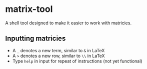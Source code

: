 # matrix-tool
A shell tool designed to make it easier to work with matricies.
## Inputting matricies
* A `_` denotes a new term, similar to `&` in LaTeX
* A `>` denotes a new row, similar to `\\` in LaTeX
* Type `help` in input for repeat of instructions (not yet functional)